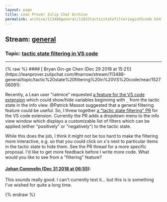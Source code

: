 ```yaml
---
layout: page
title: Lean Prover Zulip Chat Archive 
permalink: archive/113488general/11833tacticstatefilteringinVScode.html
---
```


## Stream: [general](https://leanprover-community.github.io/archive/113488general/index.html)
### Topic: [tactic state filtering in VS code](https://leanprover-community.github.io/archive/113488general/11833tacticstatefilteringinVScode.html)

---

<base href="https://leanprover.zulipchat.com">
{% raw %}
#### [ Bryan Gin-ge Chen (Dec 29 2018 at 15:21)](https://leanprover.zulipchat.com/#narrow/stream/113488-general/topic/tactic%20state%20filtering%20in%20VS%20code/near/152706091):
<p>Recently, a Lean user "ratmice" requested <a href="https://github.com/leanprover/vscode-lean/issues/100" target="_blank" title="https://github.com/leanprover/vscode-lean/issues/100">a feature for the VS code extension</a> which could show/hide variables beginning with <code>_</code> from the tactic state in the info view. <span class="user-mention" data-user-id="110031">@Patrick Massot</span> suggested that a general filtering feature could be useful. So, I threw together <a href="https://github.com/leanprover/vscode-lean/pull/101" target="_blank" title="https://github.com/leanprover/vscode-lean/pull/101">a "tactic state filtering" PR</a> for the VS code extension. Currently the PR adds a dropdown menu to the info view window which displays a customizable list of filters which can be applied (either "positively" or "negatively") to the tactic state. </p>
<p>While this does the job, I think it might not be too hard to make the filtering more interactive, e.g. so that you could click on x's next to particular items in the tactic state to hide them. See the PR thread for a more specific proposal. I'd like to get more feedback before I write more code. What would you like to see from a "filtering" feature?</p>

#### [ Johan Commelin (Dec 31 2018 at 06:55)](https://leanprover.zulipchat.com/#narrow/stream/113488-general/topic/tactic%20state%20filtering%20in%20VS%20code/near/154073154):
<p>This sounds really good. I can't currently test it... but this is is something I've wished for quite a long time.</p>


{% endraw %}
